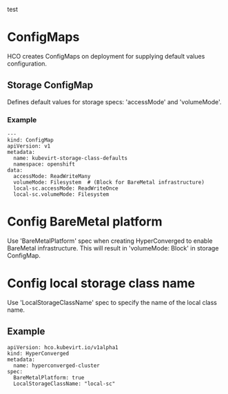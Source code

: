 test
# ConfigMaps
HCO creates ConfigMaps on deployment for supplying default values configuration.

## Storage ConfigMap
Defines default values for storage specs: 'accessMode' and 'volumeMode'.

### Example
```
---
kind: ConfigMap
apiVersion: v1
metadata:
  name: kubevirt-storage-class-defaults
  namespace: openshift
data:
  accessMode: ReadWriteMany
  volumeMode: Filesystem  # (Block for BareMetal infrastructure)
  local-sc.accessMode: ReadWriteOnce
  local-sc.volumeMode: Filesystem
```

# Config BareMetal platform
Use 'BareMetalPlatform' spec when creating HyperConverged to enable BareMetal infrastructure.
This will result in 'volumeMode: Block' in storage ConfigMap.

# Config local storage class name
Use 'LocalStorageClassName' spec to specify the name of the local class name.

## Example
```
apiVersion: hco.kubevirt.io/v1alpha1
kind: HyperConverged
metadata:
  name: hyperconverged-cluster
spec:
  BareMetalPlatform: true
  LocalStorageClassName: "local-sc"
```
